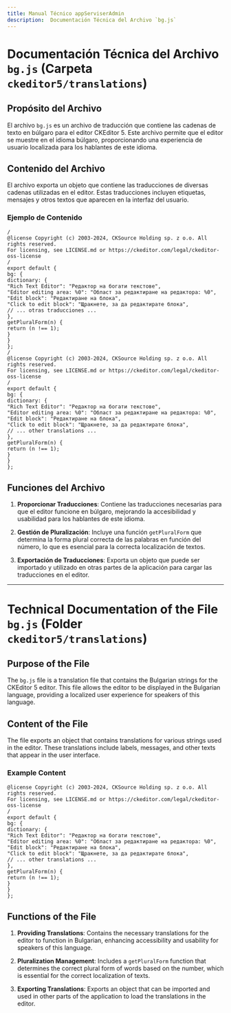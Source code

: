 ```yaml
---
title: Manual Técnico appServiserAdmin
description:  Documentación Técnica del Archivo `bg.js`
---
```


# Documentación Técnica del Archivo `bg.js` (Carpeta `ckeditor5/translations`)

## Propósito del Archivo
El archivo `bg.js` es un archivo de traducción que contiene las cadenas de texto en búlgaro para el editor CKEditor 5. Este archivo permite que el editor se muestre en el idioma búlgaro, proporcionando una experiencia de usuario localizada para los hablantes de este idioma.

## Contenido del Archivo
El archivo exporta un objeto que contiene las traducciones de diversas cadenas utilizadas en el editor. Estas traducciones incluyen etiquetas, mensajes y otros textos que aparecen en la interfaz del usuario.

### Ejemplo de Contenido
```
/
@license Copyright (c) 2003-2024, CKSource Holding sp. z o.o. All rights reserved.
For licensing, see LICENSE.md or https://ckeditor.com/legal/ckeditor-oss-license
/
export default {
bg: {
dictionary: {
"Rich Text Editor": "Редактор на богати текстове",
"Editor editing area: %0": "Област за редактиране на редактора: %0",
"Edit block": "Редактиране на блока",
"Click to edit block": "Щракнете, за да редактирате блока",
// ... otras traducciones ...
},
getPluralForm(n) {
return (n !== 1);
}
}
};
/
@license Copyright (c) 2003-2024, CKSource Holding sp. z o.o. All rights reserved.
For licensing, see LICENSE.md or https://ckeditor.com/legal/ckeditor-oss-license
/
export default {
bg: {
dictionary: {
"Rich Text Editor": "Редактор на богати текстове",
"Editor editing area: %0": "Област за редактиране на редактора: %0",
"Edit block": "Редактиране на блока",
"Click to edit block": "Щракнете, за да редактирате блока",
// ... other translations ...
},
getPluralForm(n) {
return (n !== 1);
}
}
};
```

## Funciones del Archivo
1. **Proporcionar Traducciones**: Contiene las traducciones necesarias para que el editor funcione en búlgaro, mejorando la accesibilidad y usabilidad para los hablantes de este idioma.

2. **Gestión de Pluralización**: Incluye una función `getPluralForm` que determina la forma plural correcta de las palabras en función del número, lo que es esencial para la correcta localización de textos.

3. **Exportación de Traducciones**: Exporta un objeto que puede ser importado y utilizado en otras partes de la aplicación para cargar las traducciones en el editor.

---

# Technical Documentation of the File `bg.js` (Folder `ckeditor5/translations`)

## Purpose of the File
The `bg.js` file is a translation file that contains the Bulgarian strings for the CKEditor 5 editor. This file allows the editor to be displayed in the Bulgarian language, providing a localized user experience for speakers of this language.

## Content of the File
The file exports an object that contains translations for various strings used in the editor. These translations include labels, messages, and other texts that appear in the user interface.

### Example Content
```
@license Copyright (c) 2003-2024, CKSource Holding sp. z o.o. All rights reserved.
For licensing, see LICENSE.md or https://ckeditor.com/legal/ckeditor-oss-license
/
export default {
bg: {
dictionary: {
"Rich Text Editor": "Редактор на богати текстове",
"Editor editing area: %0": "Област за редактиране на редактора: %0",
"Edit block": "Редактиране на блока",
"Click to edit block": "Щракнете, за да редактирате блока",
// ... other translations ...
},
getPluralForm(n) {
return (n !== 1);
}
}
};
```

## Functions of the File
1. **Providing Translations**: Contains the necessary translations for the editor to function in Bulgarian, enhancing accessibility and usability for speakers of this language.

2. **Pluralization Management**: Includes a `getPluralForm` function that determines the correct plural form of words based on the number, which is essential for the correct localization of texts.

3. **Exporting Translations**: Exports an object that can be imported and used in other parts of the application to load the translations in the editor.



